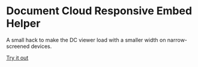 Document Cloud Responsive Embed Helper
=======================================

A small hack to make the DC viewer load with a smaller width on narrow-screened devices.

[Try it out](https://ajam.github.io/doc-cloud-embed)
